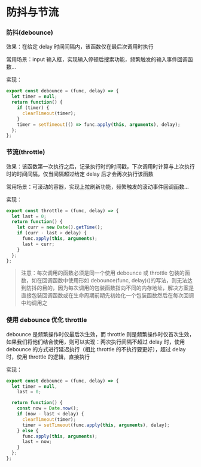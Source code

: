 # 防抖与节流

### 防抖(debounce)

效果：在给定 delay 时间间隔内，该函数仅在最后次调用时执行

常用场景：input 输入框，实现输入停顿后搜索功能，频繁触发的输入事件回调函数...

实现：

```js
export const debounce = (func, delay) => {
  let timer = null;
  return function() {
    if (timer) {
      clearTimeout(timer);
    }
    timer = setTimeout(() => func.apply(this, arguments), delay);
  };
};
```

### 节流(throttle)

效果：该函数第一次执行之后，记录执行时的时间戳，下次调用时计算与上次执行时的时间间隔，仅当间隔超过给定 delay 后才会再次执行该函数

常用场景：可滚动的容器，实现上拉刷新功能，频繁触发的滚动事件回调函数...

实现：

```js
export const throttle = (func, delay) => {
  let last = 0;
  return function() {
    let curr = new Date().getTime();
    if (curr - last > delay) {
      func.apply(this, arguments);
      last = curr;
    }
  };
};
```

> 注意：每次调用的函数必须是同一个使用 debounce 或 throttle 包装的函数，如在回调函数中使用形如 debounce(func, delay)()的写法，则无法达到防抖的目的，因为每次调用的包装函数指向不同的内存地址，解决方案是直接包装回调函数或在生命周期前期先初始化一个包装函数然后在每次回调中均调用之

### 使用 debounce 优化 throttle

debounce 是频繁操作时仅最后次生效，而 throttle 则是频繁操作时仅首次生效，如果我们将他们结合使用，则可以实现：两次执行间隔不超过 delay 时，使用 debounce 的方式进行延迟执行（相比 throttle 的不执行要更好），超过 delay 时，使用 throttle 的逻辑，直接执行

实现：

```js
export const debounce = (func, delay) => {
  let timer = null,
    last = 0;

  return function() {
    const now = Date.now();
    if (now - last < delay) {
      clearTimeout(timer);
      timer = setTimeout(func.apply(this, arguments), delay);
    } else {
      func.apply(this, arguments);
      last = now;
    }
  };
};
```
